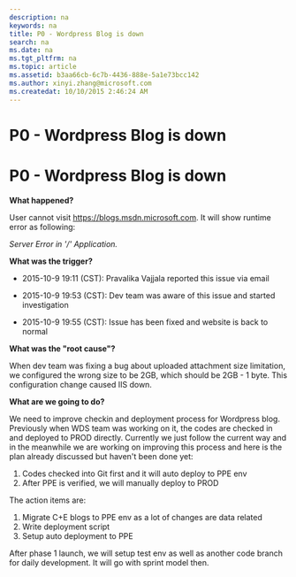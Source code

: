 ```yaml
---
description: na
keywords: na
title: P0 - Wordpress Blog is down
search: na
ms.date: na
ms.tgt_pltfrm: na
ms.topic: article
ms.assetid: b3aa66cb-6c7b-4436-888e-5a1e73bcc142
ms.author: xinyi.zhang@microsoft.com
ms.createdat: 10/10/2015 2:46:24 AM
---
```

# P0 - Wordpress Blog is down
P0 - Wordpress Blog is down
====

**What happened?**

User cannot visit https://blogs.msdn.microsoft.com. It will show runtime error as following:

*Server Error in '/' Application.*

**What was the trigger?**

* 2015-10-9 19:11 (CST): Pravalika Vajjala reported this issue via email 

* 2015-10-9 19:53 (CST): Dev team was aware of this issue and started investigation

* 2015-10-9 19:55 (CST): Issue has been fixed and website is back to normal


**What was the "root cause"?**

When dev team was fixing a bug about uploaded attachment size limitation, we configured the wrong size to be 2GB, which should be 2GB - 1 byte. This configuration change caused IIS down.


**What are we going to do?**

We need to improve checkin and deployment process for Wordpress blog. Previously when WDS team was working on it, the codes are checked in and deployed to PROD directly. Currently we just follow the current way and in the meanwhile we are working on improving this process and here is the plan already discussed but haven't been done yet:
1. Codes checked into Git first and it will auto deploy to PPE env
2. After PPE is verified, we will manually deploy to PROD

The action items are:
1. Migrate C+E blogs to PPE env as a lot of changes are data related
2. Write deployment script
3. Setup auto deployment to PPE

After phase 1 launch, we will setup test env as well as another code branch for daily development. It will go with sprint model then.



  

